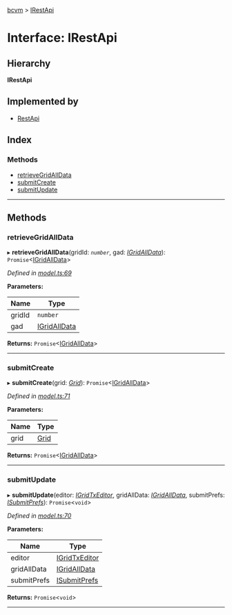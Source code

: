 [bcvm](../README.md) > [IRestApi](../interfaces/irestapi.md)

# Interface: IRestApi

## Hierarchy

**IRestApi**

## Implemented by

* [RestApi](../classes/restapi.md)

## Index

### Methods

* [retrieveGridAllData](irestapi.md#retrievegridalldata)
* [submitCreate](irestapi.md#submitcreate)
* [submitUpdate](irestapi.md#submitupdate)

---

## Methods

<a id="retrievegridalldata"></a>

###  retrieveGridAllData

▸ **retrieveGridAllData**(gridId: *`number`*, gad: *[IGridAllData](igridalldata.md)*): `Promise`<[IGridAllData](igridalldata.md)>

*Defined in [model.ts:69](https://github.com/boardwalktech/Boardwalk-Client-Virtual-Machine-JS/blob/bd51c2e/typescript/src/model.ts#L69)*

**Parameters:**

| Name | Type |
| ------ | ------ |
| gridId | `number` |
| gad | [IGridAllData](igridalldata.md) |

**Returns:** `Promise`<[IGridAllData](igridalldata.md)>

___
<a id="submitcreate"></a>

###  submitCreate

▸ **submitCreate**(grid: *[Grid](grid.md)*): `Promise`<[IGridAllData](igridalldata.md)>

*Defined in [model.ts:71](https://github.com/boardwalktech/Boardwalk-Client-Virtual-Machine-JS/blob/bd51c2e/typescript/src/model.ts#L71)*

**Parameters:**

| Name | Type |
| ------ | ------ |
| grid | [Grid](grid.md) |

**Returns:** `Promise`<[IGridAllData](igridalldata.md)>

___
<a id="submitupdate"></a>

###  submitUpdate

▸ **submitUpdate**(editor: *[IGridTxEditor](igridtxeditor.md)*, gridAllData: *[IGridAllData](igridalldata.md)*, submitPrefs: *[ISubmitPrefs](isubmitprefs.md)*): `Promise`<`void`>

*Defined in [model.ts:70](https://github.com/boardwalktech/Boardwalk-Client-Virtual-Machine-JS/blob/bd51c2e/typescript/src/model.ts#L70)*

**Parameters:**

| Name | Type |
| ------ | ------ |
| editor | [IGridTxEditor](igridtxeditor.md) |
| gridAllData | [IGridAllData](igridalldata.md) |
| submitPrefs | [ISubmitPrefs](isubmitprefs.md) |

**Returns:** `Promise`<`void`>

___

